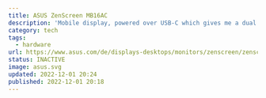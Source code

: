 ```yaml
---
title: ASUS ZenScreen MB16AC
description: 'Mobile display, powered over USB-C which gives me a dual display set up almost everywhere.'
category: tech
tags:
  - hardware
url: https://www.asus.com/de/displays-desktops/monitors/zenscreen/zenscreen-mb16ac/
status: INACTIVE
image: asus.svg
updated: 2022-12-01 20:24
published: 2022-12-01 20:18
---
```

